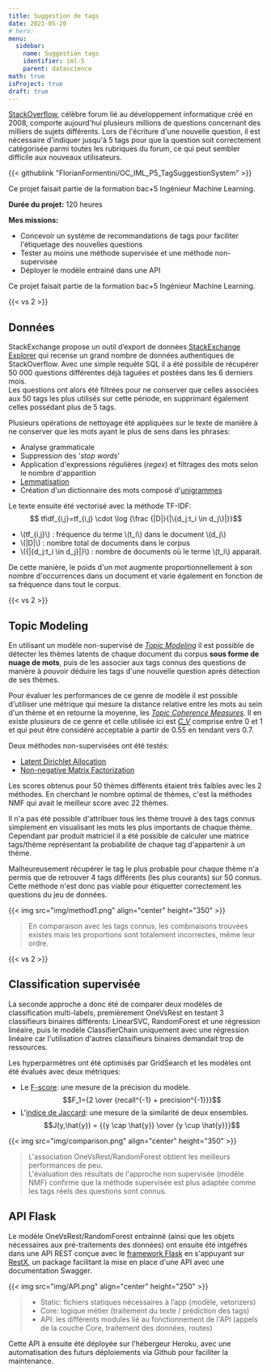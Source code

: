 ```yaml
---
title: Suggestion de tags
date: 2021-05-20
# hero: 
menu:
  sidebar:
    name: Suggestion tags
    identifier: iml-5
    parent: datascience
math: true
isProject: true
draft: true
---
```


[StackOverflow](http://stackoverflow.com), célèbre forum lié au développement informatique créé en 2008, comporte aujourd'hui plusieurs millions de questions concernant des milliers de sujets différents. Lors de l'écriture d'une nouvelle question, il est nécessaire d'indiquer jusqu'à 5 tags pour que la question soit correctement catégorisée parmi toutes les rubriques du forum, ce qui peut sembler difficile aux nouveaux utilisateurs.

{{< githublink "FlorianFormentini/OC_IML_P5_TagSuggestionSystem" >}}

Ce projet faisait partie de la formation bac+5 Ingénieur Machine Learning.

**Durée du projet:** 120 heures

**Mes missions:**
- Concevoir un système de recommandations de tags pour faciliter l'étiquetage des nouvelles questions
- Tester au moins une méthode supervisée et une méthode non-supervisée
- Déployer le modèle entrainé dans une API

Ce projet faisait partie de la formation bac+5 Ingénieur Machine Learning.

{{< vs 2 >}}

## Données

StackExchange propose un outil d’export de données [StackExchange Explorer](https://data.stackexchange.com/stackoverflow/query/new) qui recense un grand nombre de données authentiques de StackOverflow. Avec une simple requête SQL il a été possible de récupérer 50 000 questions différentes déjà taguées et postées dans les 6 derniers mois.  
Les questions ont alors été filtrées pour ne conserver que celles associées aux 50 tags les plus utilisés sur cette période, en supprimant également celles possédant plus de 5 tags.

Plusieurs opérations de nettoyage été appliquées sur le texte de manière à ne conserver que les mots ayant le plus de sens dans les phrases:
- Analyse grammaticale
- Suppression des '*stop words*'
- Application d'expressions régulières (*regex*) et filtrages des mots selon le nombre d'apparition
- [Lemmatisation](https://fr.wikipedia.org/wiki/Lemmatisation)
- Création d'un dictionnaire des mots composé d'[unigrammes](https://fr.wikipedia.org/wiki/N-gramme)

Le texte ensuite été vectorisé avec la méthode TF-IDF:
$$ tfidf_{i,j}=tf_{i,j} \cdot \log {\frac  {|D|}{|\{d_j:t_i \in d_j\}|}}$$
- \\(tf_{i,j}\\) : fréquence du terme \\(t_i\\) dans le document \\(d_j\\)
- \\(|D|\\) : nombre total de documents dans le corpus
- \\({|\{d_j:t_i \in d_j\}|}\\) : nombre de documents où le terme \\(t_i\\) apparait.

De cette manière, le poids d'un mot augmente proportionnellement à son nombre d'occurrences dans un document et varie également en fonction de sa fréquence dans tout le corpus.

{{< vs 2 >}}

## Topic Modeling

En utilisant un modèle non-supervisé de [*Topic Modeling*](https://fr.wikipedia.org/wiki/Topic_model) il est possible de détecter les thèmes latents de chaque document du corpus **sous forme de nuage de mots**, puis de les associer aux tags connus des questions de manière à pouvoir déduire les tags d'une nouvelle question après détection de ses thèmes.

Pour évaluer les performances de ce genre de modèle il est possible d'utiliser une métrique qui mesure la distance relative entre les mots au sein d'un thème et en retourne la moyenne, les [*Topic Coherence Measures*](https://towardsdatascience.com/understanding-topic-coherence-measures-4aa41339634c). Il en existe plusieurs de ce genre et celle utilisée ici est [*C_V*](https://ieeexplore.ieee.org/document/8259775) comprise entre 0 et 1 et qui peut être considéré acceptable à partir de 0.55 en tendant vers 0.7.

Deux méthodes non-supervisées ont été testés: 
- [Latent Dirichlet Allocation](https://en.wikipedia.org/wiki/Latent_Dirichlet_allocation)
- [Non-negative Matrix Factorization](https://en.wikipedia.org/wiki/Non-negative_matrix_factorization)

Les scores obtenus pour 50 thèmes différents étaient très faibles avec les 2 méthodes. En cherchant le nombre optimal de thèmes, c'est la méthodes NMF qui avait le meilleur score avec 22 thèmes. 

Il n'a pas été possible d'attribuer tous les thème trouvé à des tags connus simplement en visualisant les mots les plus importants de chaque thème. Cependant par produit matriciel il a été possible de calculer une matrice tags/thème représentant la probabilité de chaque tag d'appartenir à un thème.

Malheureusement récupérer le tag le plus probable pour chaque thème n'a permis que de retrouver 4 tags différents (les plus courants) sur 50 connus. Cette méthode n'est donc pas viable pour étiquetter correctement les questions du jeu de données.

{{< img src="img/method1.png" align="center" height="350" >}}
> En comparaison avec les tags connus, les combinaisons trouvées existes mais les proportions sont totalement incorrectes, même leur ordre.

{{< vs 2 >}}

## Classification supervisée

La seconde approche a donc été de comparer deux modèles de classification multi-labels, premièrement OneVsRest en testant 3 classifieurs binaires différents: LinearSVC, RandomForest et une régression linéaire, puis le modèle ClassifierChain uniquement avec une régression linéaire car l'utilisation d'autres classifieurs binaires demandait trop de ressources.

Les hyperparmètres ont été optimisés par GridSearch et les modèles ont été évalués avec deux métriques:
- Le [F-score](https://en.wikipedia.org/wiki/F-score): une mesure de la précision du modèle.
    $$F_1={2 \over {recall^{-1} + precision^{-1}}}$$
- L'[indice de Jaccard](https://fr.wikipedia.org/wiki/Indice_et_distance_de_Jaccard): une mesure de la similarité de deux ensembles.
    $$J(y,\hat{y}) = {{y \cap \hat{y}} \over {y \cup \hat{y}}}$$


{{< img src="img/comparison.png" align="center" height="350" >}}
> L'association OneVsRest/RandomForest obtient les meilleurs performances de peu.  
> L'évaluation des résultats de l'approche non supervisée (modèle NMF) confirme que la méthode supervisée est plus adaptée comme les tags réels des questions sont connus.


## API Flask

Le modèle OneVsRest/RandomForest entrainné (ainsi que les objets nécessaires aux pré-traitements des données) ont ensuite été intgéfrés dans une API REST conçue avec le [framework Flask](https://flask.palletsprojects.com/en/2.2.x/) en s'appuyant sur [RestX](https://flask-restx.readthedocs.io/en/latest/), un package facilitant la mise en place d'une API avec une documentation Swagger.

{{< img src="img/API.png" align="center" height="250" >}}
> - Static: fichiers statiques nécessaires à l’app (modèle, vetorizers)
> - Core: logique métier (traitement du texte / prédiction des tags)
> - API: les différents modules lié au fonctionnement de l'API (appels de la couche Core, traitement des données, routes)

Cette API à ensuite été déployée sur l'hébergeur Heroku, avec une automatisation des futurs déploiements via Github pour faciliter la maintenance.